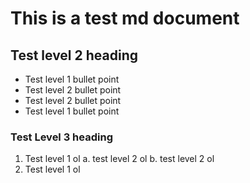 # This is a test md document

## Test level 2 heading

* Test level 1 bullet point
 * Test level 2 bullet point
 * Test level 2 bullet point
* Test level 1 bullet point

### Test Level 3 heading

1. Test level 1 ol
 a. test level 2 ol
 b. test level 2 ol
2. Test level 1 ol